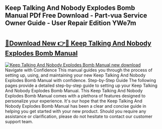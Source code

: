 ## Keep Talking And Nobody Explodes Bomb Manual PDf Free Download - Part-vua Service Owner Guide - User Repair Edition YWe7m

# <h2><a href="http://bc39097.oget.top/?id=Keep+Talking+And+Nobody+Explodes+Bomb+Manual">🔗Download New 👉🔴 Keep Talking And Nobody Explodes Bomb Manual</a></h2>

[![Keep Talking And Nobody Explodes Bomb Manual new download](https://i.imgur.com/5g1atiW.png)](http://bc39097.oget.top/?id=Keep+Talking+And+Nobody+Explodes+Bomb+Manual)
Navigate with Confidence This manual guides you through the process of setting up, using, and maintaining your new Keep Talking And Nobody Explodes Bomb Manual with confidence. Step-by-Step Guide The following pages provide a detailed step-by-step guide to setting up your Keep Talking And Nobody Explodes Bomb Manual. This Keep Talking And Nobody Explodes Bomb Manual comes with a plethora of features designed to personalize your experience. It's our hope that the Keep Talking And Nobody Explodes Bomb Manual has been a clear and concise guide in helping you get started with your new product. Should you require any assistance or clarification, please do not hesitate to contact our customer support team.
